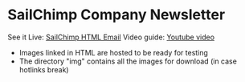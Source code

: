 # SailChimp Company Newsletter

See it Live: [SailChimp HTML Email](https://johnisadev.github.io/html-email-examples/)
Video guide: [Youtube video](https://www.youtube.com/watch?v=AKdoVCzMvPM)


* Images linked in HTML are hosted to be ready for testing
* The directory "img" contains all the images for download (in case hotlinks break)
